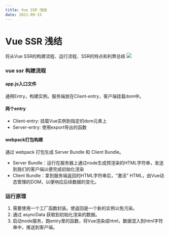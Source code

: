 ```yaml
---
title: Vue SSR 浅结
date: 2021-09-15
---
```


# Vue SSR 浅结
将从Vue SSR的构建流程、运行流程、SSR的特点和利弊总结
![](/images/ssr-01.png)

### vue ssr 构建流程
#### app.js入口文件
通用Entry，构建实例。服务端放在Client-entry，客户端挂载dom中。
#### 两个entry
- Client-entry: 挂载Vue实例到指定的dom元素上
- Server-entry: 使用export导出的函数
#### webpack打包构建
通过 webpack 打包生成 Server Bundle 和 Client Bundle。
- Server Bundle：运行在服务器上通过node生成预渲染的HTML字符串，发送到我们的客户端以便完成初始化渲染
- Client Bundle：拿到服务端返回的HTML字符串后，“激活” HTML，由Vue动态管理的DOM，以便响应后续数据的变化。
### 运行原理

1. 需要使用一个工厂函数封装。使返回是一个新的实例以免污染。
2. 通过 asyncData 获取到初始化渲染的数据。
3. 启动node服务，跑entry里的函数，将Vue渲染成html，数据混入到html字符串中，推送到客户端。
